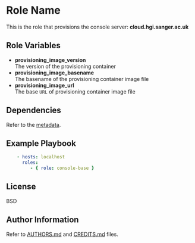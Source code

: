 Role Name
=========

This is the role that provisions the console server: **cloud.hgi.sanger.ac.uk**

Role Variables
--------------

* **provisioning\_image\_version**  
  The version of the provisioning container
* **provisioning\_image\_basename**  
  The basename of the provisioning container image file
* **provisioning\_image\_url**  
  The base `URL` of provisioning container image file

Dependencies
------------

Refer to the [metadata](meta/main.yml).

Example Playbook
----------------

```yaml
    - hosts: localhost
      roles:
         - { role: console-base }
```

License
-------

BSD

Author Information
------------------

Refer to [AUTHORS.md](../../../AUTHORS.md) and [CREDITS.md](../../../CREDITS.md) files.
